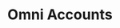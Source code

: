 ---
title: "Omni Accounts"
seoTitle: "Omni Accounts integration"
seoDescription: "Here’s how Omni Accounts works with your applications to streamline your workflow."
summary: "Omni Accounts is an “all-in-one” accounting system that delivers focused, effective enterprise resource planning and business solutions."
lead: "Stock2Shop can integrate Omni Accounts with various B2B and B2C ecommerce and logistic applications. Here is how we can help you automate your business."
image: "/images/connector-logos/omni-accounts.png"
imageAlt: omni accounts logo
type: "source"
source: "omni-accounts"
tags: ["erp"]
aliases:
    - /integrations/omni-accounts-integration/
---